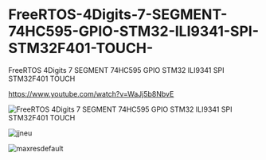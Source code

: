 # FreeRTOS-4Digits-7-SEGMENT-74HC595-GPIO-STM32-ILI9341-SPI-STM32F401-TOUCH-
FreeRTOS 4Digits 7 SEGMENT 74HC595 GPIO STM32 ILI9341 SPI STM32F401 TOUCH 

https://www.youtube.com/watch?v=WaJj5b8NbvE

![FreeRTOS 4Digits 7 SEGMENT 74HC595 GPIO STM32 ILI9341 SPI STM32F401 TOUCH](https://github.com/offpic/FreeRTOS-4Digits-7-SEGMENT-74HC595-GPIO-STM32-ILI9341-SPI-STM32F401-TOUCH-/assets/31142397/9f22ec15-e3c1-413a-a01f-64cc2d38bf53)

![jjneu](https://github.com/offpic/FreeRTOS-4Digits-7-SEGMENT-74HC595-GPIO-STM32-ILI9341-SPI-STM32F401-TOUCH-/assets/31142397/219ec9e7-a34a-4fd9-aa41-fe655b10a506)


![maxresdefault](https://github.com/offpic/FreeRTOS-4Digits-7-SEGMENT-74HC595-GPIO-STM32-ILI9341-SPI-STM32F401-TOUCH-/assets/31142397/3102a88f-185e-44c1-a9cb-03b92f140a58)


